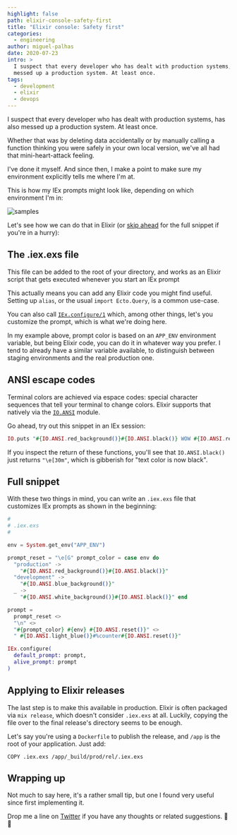 ```yaml
---
highlight: false
path: elixir-console-safety-first
title: "Elixir console: Safety first"
categories:
  - engineering
author: miguel-palhas
date: 2020-07-23
intro: >
  I suspect that every developer who has dealt with production systems, has also
  messed up a production system. At least once.
tags:
  - development
  - elixir
  - devops
---
```


I suspect that every developer who has dealt with production systems, has also
messed up a production system. At least once.

Whether that was by deleting data accidentally or by manually calling a function
thinking you were safely in your own local version, we've all had that
mini-heart-attack feeling.

I've done it myself. And since then, I make a point to make sure my environment
explicitly tells me where I'm at.

This is how my IEx prompts might look like, depending on which environment I'm
in:

![samples](./samples.png)

Let's see how we can do that in Elixir (or [skip ahead](#full-snippet) for the
full snippet if you're in a hurry):

## The .iex.exs file

This file can be added to the root of your directory, and works as an Elixir
script that gets executed whenever you start an IEx prompt

This actually means you can add any Elixir code you might find useful.  Setting
up `alias`, or the usual `import Ecto.Query`, is a common use-case.

You can also call
[`IEx.configure/1`](https://hexdocs.pm/iex/IEx.html#configure/1) which, among
other things, let's you customize the prompt, which is what we're doing here.

In my example above, prompt color is based on an `APP_ENV` environment variable,
but being Elixir code, you can do it in whatever way you prefer.
I tend to already have a similar variable available, to distinguish between
staging environments and the real production one.

## ANSI escape codes

Terminal colors are achieved via espace codes: special character sequences that
tell your terminal to change colors.  Elixir supports that natively via the
[`IO.ANSI`](https://hexdocs.pm/elixir/IO.ANSI.html) module.

Go ahead, try out this snippet in an IEx session:

```elixir
IO.puts "#{IO.ANSI.red_background()}#{IO.ANSI.black()} WOW #{IO.ANSI.reset()}" 
```

If you inspect the return of these functions, you'll see that `IO.ANSI.black()`
just returns `"\e[30m"`, which is gibberish for "text color is now black".

<a href="#" id="full-snippet"></a>
## Full snippet

With these two things in mind, you can write an `.iex.exs` file that customizes
IEx prompts as shown in the beginning:

```elixir
#
# .iex.exs
#

env = System.get_env("APP_ENV")

prompt_reset = "\e[G" prompt_color = case env do
  "production" ->
    "#{IO.ANSI.red_background()}#{IO.ANSI.black()}"
  "development" ->
    "#{IO.ANSI.blue_background()}"
  _ ->
    "#{IO.ANSI.white_background()}#{IO.ANSI.black()}" end

prompt = 
  prompt_reset <>
  "\n" <>
  "#{prompt_color} #{env} #{IO.ANSI.reset()}" <>
  " #{IO.ANSI.light_blue()}#%counter#{IO.ANSI.reset()}"

IEx.configure(
  default_prompt: prompt,
  alive_prompt: prompt
)
```

## Applying to Elixir releases

The last step is to make this available in production. Elixir is often packaged
via `mix release`, which doesn't consider `.iex.exs` at all. Luckily, copying
the file over to the final release's directory seems to be enough.

Let's say you're using a `Dockerfile` to publish the release, and `/app` is the
root of your application. Just add:

```docker
COPY .iex.exs /app/_build/prod/rel/.iex.exs
```

## Wrapping up

Not much to say here, it's a rather small tip, but one I found very useful since
first implementing it.

Drop me a line on [Twitter](https://twitter.com/naps62) if you have any thoughts
or related suggestions. 🌮👋
